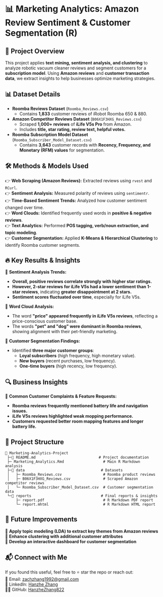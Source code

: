 # 📊 Marketing Analytics: Amazon Review Sentiment & Customer Segmentation  (R)

## 🚀 Project Overview  
This project applies **text mining, sentiment analysis, and clustering** to analyze robotic vacuum cleaner reviews and segment customers for a **subscription model**. Using **Amazon reviews** and **customer transaction data**, we extract insights to help businesses optimize marketing strategies.

## 📊 Dataset Details  
- **Roomba Reviews Dataset** (`Roomba_Reviews.csv`)  
  - Contains **1,833** customer reviews of iRobot Roomba 650 & 880.  
- **Amazon Competitor Reviews Dataset** (`B06X1F3HXG_Reviews.csv`)  
  - Scraped **1,000+ reviews** of **iLife V5s Pro** from Amazon.  
  - Includes **title, star rating, review text, helpful votes.**  
- **Roomba Subscription Model Dataset** (`Roomba_Subscriber_Model_Dataset.csv`)  
  - Contains **3,643** customer records with **Recency, Frequency, and Monetary (RFM) values** for segmentation.

## 🛠️ Methods & Models Used  
👉 **Web Scraping (Amazon Reviews):** Extracted reviews using `rvest` and `RCurl`.  
👉 **Sentiment Analysis:** Measured polarity of reviews using `sentimentr`.  
👉 **Time-Based Sentiment Trends:** Analyzed how customer sentiment changed over time.  
👉 **Word Clouds:** Identified frequently used words in **positive & negative reviews**.  
👉 **Text Analytics:** Performed **POS tagging, verb/noun extraction, and topic modeling**.  
👉 **Customer Segmentation:** Applied **K-Means & Hierarchical Clustering** to identify Roomba customer segments.  

## 🔥 Key Results & Insights  
📌 **Sentiment Analysis Trends:**
- **Overall, positive reviews correlate strongly with higher star ratings.**
- **However, 2-star reviews for iLife V5s had a lower sentiment than 1-star reviews**, indicating **greater disappointment at 2 stars.**
- **Sentiment scores fluctuated over time**, especially for iLife V5s.

📌 **Word Cloud Analysis:**
- The word **"price" appeared frequently in iLife V5s reviews**, reflecting a price-conscious customer base.
- The words **"pet" and "dog" were dominant in Roomba reviews**, showing alignment with their pet-friendly marketing.

📌 **Customer Segmentation Findings:**
- Identified **three major customer groups**:
  - **Loyal subscribers** (high frequency, high monetary value).
  - **New buyers** (recent purchases, low frequency).
  - **One-time buyers** (high recency, low frequency).

## 🔍 Business Insights  
📌 **Common Customer Complaints & Feature Requests:**
- **Roomba reviews frequently mentioned battery life and navigation issues.**
- **iLife V5s reviews highlighted weak mopping performance.**
- **Customers requested better room mapping features and longer battery life.**

## 📂 Project Structure  
```
📂 Marketing-Analytics-Project  
 ├─📝 README.md                             # Project documentation  
 ├─ Marketing_Analytics.Rmd                  # Main R Markdown analysis   
 ├─📂 data                                   # Datasets  
 │   ├─ Roomba_Reviews.csv                   # Roomba product reviews  
 │   ├─ B06X1F3HXG_Reviews.csv               # Scraped Amazon competitor reviews  
 │   └─ Roomba_Subscriber_Model_Dataset.csv  # Customer segmentation data   
 └─📂 reports                                # Final reports & insights
     ├─ report.pdf                           # R Markdown PDF report
     └─ report.mhtml                         # R Markdown HTML report
```

## 📌 Future Improvements  
🚀 **Apply topic modeling (LDA) to extract key themes from Amazon reviews**  
🚀 **Enhance clustering with additional customer attributes**  
🚀 **Develop an interactive dashboard for customer segmentation**  

## 📬 Connect with Me  
If you found this useful, feel free to ⭐ star the repo or reach out:  
📧 Email: zachzhang1992@gmail.com  
💼 LinkedIn: [Hanzhe Zhang](https://www.linkedin.com/in/hanzhezhang)  
👨‍💻 GitHub: [HanzheZhang822](https://hanzhezhang822.github.io)  
